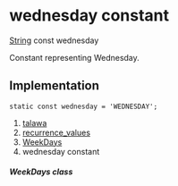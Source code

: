 
<div>

# wednesday constant

</div>


[String](https://api.flutter.dev/flutter/dart-core/String-class.html)
const wednesday



Constant representing Wednesday.



## Implementation

``` language-dart
static const wednesday = 'WEDNESDAY';
```







1.  [talawa](../../index.html)
2.  [recurrence_values](../../constants_recurrence_values/)
3.  [WeekDays](../../constants_recurrence_values/WeekDays-class.html)
4.  wednesday constant

##### WeekDays class







